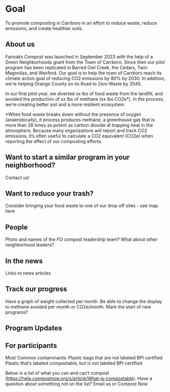 # Goal

To promote composting in Carrboro in an effort to reduce waste, reduce emissions, and create healthier soils.

## About us

Fairoaks Compost was launched in September 2023 with the help of a Green Neighborhoods grant from the Town of Carrboro. Since then our pilot program has been replicated in Barred Owl Creek, the Cedars, Twin Magnolias, and Wexford.  Our goal is to help the town of Carrboro  reach its climate action goal of reducing CO2 emissions by 80% by 2030.  In addition, we’re helping Orange County on its Road to Zero Waste by 2045. 

In our first pilot year, we diverted xx lbs of food waste from the landfill, and avoided the production of xx lbs of methane (xx lbs CO2e*). In the process, we’re creating better soil and a more resilient ecosystem.  

*When food waste breaks down without the presence of oxygen (anaerobically), it process produces methane, a greenhouse gas that is more than 28 times as potent as carbon dioxide at trapping heat in the atmosphere. Because many organizations will report and track CO2 emissions, it’s often useful to calculate a CO2 equivalent (CO2e) when reporting the effect of our composting efforts.

## Want to start a similar program in your neighborhood?  

Contact us!

## Want to reduce your trash?  

Consider bringing your food waste to one of our drop off sites - see map here



## People

Photo and names of the FO compost leadership team?  What about other neighborhood leaders?

## In the news

Links to news articles

## Track our progress

Have a graph of weight collected per month.  Be able to change the display to methane avoided per month or CO2e/month.  Mark the start of new programs?

## Program Updates

## For participants

Most Common contaminants:
Plastic bags that are not labeled BPI certified
Plastic that’s labeled compostable, but is not labeled BPI certified

Below is a list of what you can and can’t compost (https://help.compostnow.org/s/article/What-is-compostable).  Have a question about something not on the list?  Email us or Compost Now

